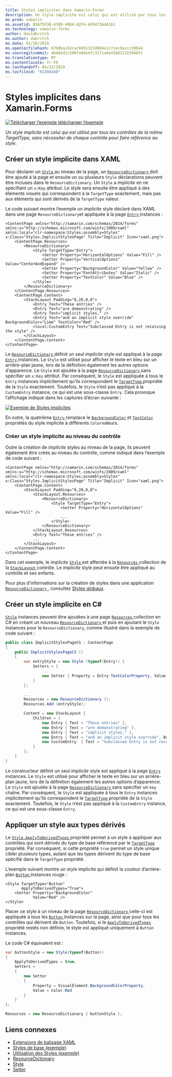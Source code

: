 ```yaml
---
title: Styles implicites dans Xamarin.Forms
description: Un style implicite est celui qui est utilisé par tous les contrôles de la même TargetType, sans nécessiter de chaque contrôle pour faire référence au style.
ms.prod: xamarin
ms.assetid: 02A75F3B-4389-49D4-A2F4-AFD473A4A161
ms.technology: xamarin-forms
author: davidbritch
ms.author: dabritch
ms.date: 01/30/2019
ms.openlocfilehash: 67b8bac62cacb091323d084e1c7cec9accc30844
ms.sourcegitcommit: 4b402d1c508fa84e4fc3171a6e43b811323948fc
ms.translationtype: MT
ms.contentlocale: fr-FR
ms.lasthandoff: 04/23/2019
ms.locfileid: "61394340"
---
```

# <a name="implicit-styles-in-xamarinforms"></a>Styles implicites dans Xamarin.Forms

[![Télécharger l’exemple](~/media/shared/download.png) télécharger l’exemple](https://developer.xamarin.com/samples/xamarin-forms/UserInterface/Styles/BasicStyles/)

_Un style implicite est celui qui est utilisé par tous les contrôles de la même TargetType, sans nécessiter de chaque contrôle pour faire référence au style._

## <a name="create-an-implicit-style-in-xaml"></a>Créer un style implicite dans XAML

Pour déclarer un [ `Style` ](xref:Xamarin.Forms.Style) au niveau de la page, un [ `ResourceDictionary` ](xref:Xamarin.Forms.ResourceDictionary) doit être ajouté à la page et ensuite un ou plusieurs `Style` déclarations peuvent être incluses dans le `ResourceDictionary`. Un `Style` a *implicite* en ne spécifiant un `x:Key` attribut. Le style sera ensuite être appliqué à des éléments visuels qui correspondent à la `TargetType` exactement, mais pas aux éléments qui sont dérivés de la `TargetType` valeur.

Le code suivant montre l’exemple un *implicite* style déclaré dans XAML dans une page `ResourceDictionary`et appliquée à la page [ `Entry` ](xref:Xamarin.Forms.Entry) instances :

```xaml
<ContentPage xmlns="http://xamarin.com/schemas/2014/forms" xmlns:x="http://schemas.microsoft.com/winfx/2009/xaml" xmlns:local="clr-namespace:Styles;assembly=Styles" x:Class="Styles.ImplicitStylesPage" Title="Implicit" Icon="xaml.png">
    <ContentPage.Resources>
        <ResourceDictionary>
            <Style TargetType="Entry">
                <Setter Property="HorizontalOptions" Value="Fill" />
                <Setter Property="VerticalOptions" Value="CenterAndExpand" />
                <Setter Property="BackgroundColor" Value="Yellow" />
                <Setter Property="FontAttributes" Value="Italic" />
                <Setter Property="TextColor" Value="Blue" />
            </Style>
        </ResourceDictionary>
    </ContentPage.Resources>
    <ContentPage.Content>
        <StackLayout Padding="0,20,0,0">
            <Entry Text="These entries" />
            <Entry Text="are demonstrating" />
            <Entry Text="implicit styles," />
            <Entry Text="and an implicit style override" BackgroundColor="Lime" TextColor="Red" />
            <local:CustomEntry Text="Subclassed Entry is not receiving the style" />
        </StackLayout>
    </ContentPage.Content>
</ContentPage>
```

Le [ `ResourceDictionary` ](xref:Xamarin.Forms.ResourceDictionary) définit un seul *implicite* style est appliqué à la page [ `Entry` ](xref:Xamarin.Forms.Entry) instances. Le `Style` est utilisé pour afficher le texte en bleu sur un arrière-plan jaune, lors de la définition également les autres options d’apparence. Le `Style` est ajoutée à la page [ `ResourceDictionary` ](xref:Xamarin.Forms.ResourceDictionary) sans spécifier un `x:Key` attribut. Par conséquent, le `Style` est appliquée à tous le `Entry` instances implicitement qu’ils correspondent le [ `TargetType` ](xref:Xamarin.Forms.Style.TargetType) propriété de la `Style` exactement. Toutefois, le `Style` n’est pas appliqué à la `CustomEntry` instance, ce qui est une sous-classe `Entry`. Cela provoque l’affichage indiqué dans les captures d’écran suivante :

[![](implicit-images/implicit-styles.png "Exemple de Styles implicites")](implicit-images/implicit-styles-large.png#lightbox "exemple de Styles implicites")

En outre, la quatrième [ `Entry` ](xref:Xamarin.Forms.Entry) remplace le [ `BackgroundColor` ](xref:Xamarin.Forms.VisualElement.BackgroundColor) et [ `TextColor` ](xref:Xamarin.Forms.Entry.TextColor) propriétés du style implicite à différents `Color`valeurs.

### <a name="create-an-implicit-style-at-the-control-level"></a>Créer un style implicite au niveau du contrôle

Outre la création de *implicite* styles au niveau de la page, ils peuvent également être créés au niveau du contrôle, comme indiqué dans l’exemple de code suivant :

```xaml
<ContentPage xmlns="http://xamarin.com/schemas/2014/forms" xmlns:x="http://schemas.microsoft.com/winfx/2009/xaml" xmlns:local="clr-namespace:Styles;assembly=Styles" x:Class="Styles.ImplicitStylesPage" Title="Implicit" Icon="xaml.png">
    <ContentPage.Content>
        <StackLayout Padding="0,20,0,0">
            <StackLayout.Resources>
                <ResourceDictionary>
                    <Style TargetType="Entry">
                        <Setter Property="HorizontalOptions" Value="Fill" />
                        ...
                    </Style>
                </ResourceDictionary>
            </StackLayout.Resources>
            <Entry Text="These entries" />
            ...
        </StackLayout>
    </ContentPage.Content>
</ContentPage>
```

Dans cet exemple, le *implicite* [ `Style` ](xref:Xamarin.Forms.Style) est affectée à la [ `Resources` ](xref:Xamarin.Forms.VisualElement.Resources) collection de la [ `StackLayout` ](xref:Xamarin.Forms.StackLayout)contrôle. Le *implicite* style peut ensuite être appliqué au contrôle et ses enfants.

Pour plus d’informations sur la création de styles dans une application [ `ResourceDictionary` ](xref:Xamarin.Forms.ResourceDictionary), consultez [Styles globaux](~/xamarin-forms/user-interface/styles/application.md).

## <a name="create-an-implicit-style-in-c35"></a>Créer un style implicite en C&#35;

[`Style`](xref:Xamarin.Forms.Style) instances peuvent être ajoutées à une page [ `Resources` ](xref:Xamarin.Forms.VisualElement.Resources) collection en C# en créant un nouveau [ `ResourceDictionary` ](xref:Xamarin.Forms.ResourceDictionary)et puis en ajoutant le `Style` instances pour le `ResourceDictionary`, comme illustré dans la exemple de code suivant :

```csharp
public class ImplicitStylesPageCS : ContentPage
{
    public ImplicitStylesPageCS ()
    {
        var entryStyle = new Style (typeof(Entry)) {
            Setters = {
                ...
                new Setter { Property = Entry.TextColorProperty, Value = Color.Blue }
            }
        };

        ...
        Resources = new ResourceDictionary ();
        Resources.Add (entryStyle);

        Content = new StackLayout {
            Children = {
                new Entry { Text = "These entries" },
                new Entry { Text = "are demonstrating" },
                new Entry { Text = "implicit styles," },
                new Entry { Text = "and an implicit style override", BackgroundColor = Color.Lime, TextColor = Color.Red },
                new CustomEntry  { Text = "Subclassed Entry is not receiving the style" }
            }
        };
    }
}
```

Le constructeur définit un seul *implicite* style est appliqué à la page [ `Entry` ](xref:Xamarin.Forms.Entry) instances. Le `Style` est utilisé pour afficher le texte en bleu sur un arrière-plan jaune, lors de la définition également les autres options d’apparence. Le `Style` est ajoutée à la page [ `ResourceDictionary` ](xref:Xamarin.Forms.ResourceDictionary) sans spécifier un `key` chaîne. Par conséquent, le `Style` est appliquée à tous le `Entry` instances implicitement qu’ils correspondent le [ `TargetType` ](xref:Xamarin.Forms.Style.TargetType) propriété de la `Style` exactement. Toutefois, le `Style` n’est pas appliqué à la `CustomEntry` instance, ce qui est une sous-classe `Entry`.

## <a name="apply-a-style-to-derived-types"></a>Appliquer un style aux types dérivés

Le [ `Style.ApplyToDerivedTypes` ](xref:Xamarin.Forms.Style.ApplyToDerivedTypes) propriété permet à un style à appliquer aux contrôles qui sont dérivés du type de base référencé par le [ `TargetType` ](xref:Xamarin.Forms.Style.TargetType) propriété. Par conséquent, si cette propriété `true` permet un style unique cibler plusieurs types, autant que les types dérivent du type de base spécifié dans le `TargetType` propriété.

L’exemple suivant montre un style implicite qui définit la couleur d’arrière-plan [ `Button` ](xref:Xamarin.Forms.Button) instances rouge :

```xaml
<Style TargetType="Button"
       ApplyToDerivedTypes="True">
    <Setter Property="BackgroundColor"
            Value="Red" />
</Style>
```

Placer ce style à un niveau de la page [ `ResourceDictionary` ](xref:Xamarin.Forms.ResourceDictionary) celle-ci est appliquée à tous les [ `Button` ](xref:Xamarin.Forms.Button) instances sur la page, ainsi que pour tous les contrôles qui dérivent de `Button`. Toutefois, si le [ `ApplyToDerivedTypes` ](xref:Xamarin.Forms.Style.ApplyToDerivedTypes) propriété restés non définie, le style est appliqué uniquement à `Button` instances.

Le code C# équivalent est :

```csharp
var buttonStyle = new Style(typeof(Button))
{
    ApplyToDerivedTypes = true,
    Setters =
    {
        new Setter
        {
            Property = VisualElement.BackgroundColorProperty,
            Value = Color.Red
        }
    }
};

Resources = new ResourceDictionary { buttonStyle };
```

## <a name="related-links"></a>Liens connexes

- [Extensions de balisage XAML](~/xamarin-forms/xaml/xaml-basics/xaml-markup-extensions.md)
- [Styles de base (exemple)](https://developer.xamarin.com/samples/xamarin-forms/UserInterface/Styles/BasicStyles/)
- [Utilisation des Styles (exemple)](https://developer.xamarin.com/samples/xamarin-forms/WorkingWithStyles/)
- [ResourceDictionary](xref:Xamarin.Forms.ResourceDictionary)
- [Style](xref:Xamarin.Forms.Style)
- [Setter](xref:Xamarin.Forms.Setter)
